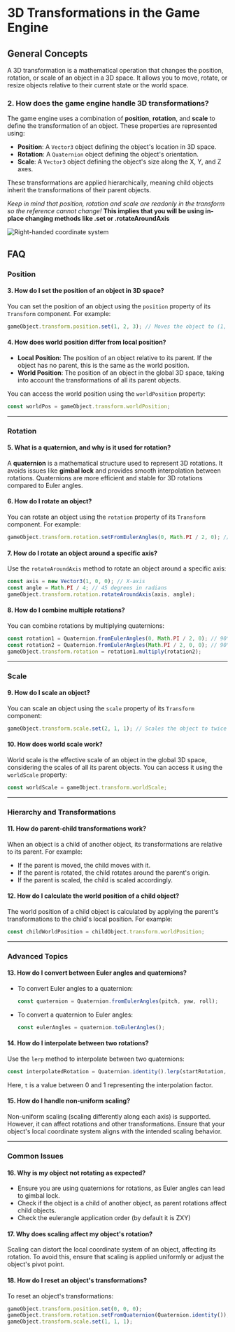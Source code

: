 # 3D Transformations in the Game Engine
## **General Concepts**
A 3D transformation is a mathematical operation that changes the position, rotation, or scale of an object in a 3D space. It allows you to move, rotate, or resize objects relative to their current state or the world space.

### **2. How does the game engine handle 3D transformations?**
The game engine uses a combination of **position**, **rotation**, and **scale** to define the transformation of an object. These properties are represented using:
- **Position**: A `Vector3` object defining the object's location in 3D space.
- **Rotation**: A `Quaternion` object defining the object's orientation.
- **Scale**: A `Vector3` object defining the object's size along the X, Y, and Z axes.

These transformations are applied hierarchically, meaning child objects inherit the transformations of their parent objects.

*Keep in mind that position, rotation and scale are readonly in the transform so the reference cannot change!*
**This implies that you will be using in-place changing methods like .set or .rotateAroundAxis**

![Right-handed coordinate system](technical-in-house/img/coordinate-space.png)

## FAQ

### **Position**

#### **3. How do I set the position of an object in 3D space?**
You can set the position of an object using the `position` property of its `Transform` component. For example:
```typescript
gameObject.transform.position.set(1, 2, 3); // Moves the object to (1, 2, 3)
```

#### **4. How does world position differ from local position?**
- **Local Position**: The position of an object relative to its parent. If the object has no parent, this is the same as the world position.
- **World Position**: The position of an object in the global 3D space, taking into account the transformations of all its parent objects.

You can access the world position using the `worldPosition` property:
```typescript
const worldPos = gameObject.transform.worldPosition;
```

---

### **Rotation**

#### **5. What is a quaternion, and why is it used for rotation?**
A **quaternion** is a mathematical structure used to represent 3D rotations. It avoids issues like **gimbal lock** and provides smooth interpolation between rotations. Quaternions are more efficient and stable for 3D rotations compared to Euler angles.

#### **6. How do I rotate an object?**
You can rotate an object using the `rotation` property of its `Transform` component. For example:
```typescript
gameObject.transform.rotation.setFromEulerAngles(0, Math.PI / 2, 0); // Rotates 90 degrees around the Y-axis
```

#### **7. How do I rotate an object around a specific axis?**
Use the `rotateAroundAxis` method to rotate an object around a specific axis:
```typescript
const axis = new Vector3(1, 0, 0); // X-axis
const angle = Math.PI / 4; // 45 degrees in radians
gameObject.transform.rotation.rotateAroundAxis(axis, angle);
```

#### **8. How do I combine multiple rotations?**
You can combine rotations by multiplying quaternions:
```typescript
const rotation1 = Quaternion.fromEulerAngles(0, Math.PI / 2, 0); // 90° around Y-axis
const rotation2 = Quaternion.fromEulerAngles(Math.PI / 2, 0, 0); // 90° around X-axis
gameObject.transform.rotation = rotation1.multiply(rotation2);
```

---

### **Scale**

#### **9. How do I scale an object?**
You can scale an object using the `scale` property of its `Transform` component:
```typescript
gameObject.transform.scale.set(2, 1, 1); // Scales the object to twice its size along the X-axis
```

#### **10. How does world scale work?**
World scale is the effective scale of an object in the global 3D space, considering the scales of all its parent objects. You can access it using the `worldScale` property:
```typescript
const worldScale = gameObject.transform.worldScale;
```

---

### **Hierarchy and Transformations**

#### **11. How do parent-child transformations work?**
When an object is a child of another object, its transformations are relative to its parent. For example:
- If the parent is moved, the child moves with it.
- If the parent is rotated, the child rotates around the parent's origin.
- If the parent is scaled, the child is scaled accordingly.

#### **12. How do I calculate the world position of a child object?**
The world position of a child object is calculated by applying the parent's transformations to the child's local position. For example:
```typescript
const childWorldPosition = childObject.transform.worldPosition;
```

---

### **Advanced Topics**

#### **13. How do I convert between Euler angles and quaternions?**
- To convert Euler angles to a quaternion:
  ```typescript
  const quaternion = Quaternion.fromEulerAngles(pitch, yaw, roll);
  ```
- To convert a quaternion to Euler angles:
  ```typescript
  const eulerAngles = quaternion.toEulerAngles();
  ```

#### **14. How do I interpolate between two rotations?**
Use the `lerp` method to interpolate between two quaternions:
```typescript
const interpolatedRotation = Quaternion.identity().lerp(startRotation, endRotation, t);
```
Here, `t` is a value between 0 and 1 representing the interpolation factor.

#### **15. How do I handle non-uniform scaling?**
Non-uniform scaling (scaling differently along each axis) is supported. However, it can affect rotations and other transformations. Ensure that your object's local coordinate system aligns with the intended scaling behavior.

---

### **Common Issues**

#### **16. Why is my object not rotating as expected?**
- Ensure you are using quaternions for rotations, as Euler angles can lead to gimbal lock.
- Check if the object is a child of another object, as parent rotations affect child objects.
- Check the eulerangle application order (by default it is ZXY)

#### **17. Why does scaling affect my object's rotation?**
Scaling can distort the local coordinate system of an object, affecting its rotation. To avoid this, ensure that scaling is applied uniformly or adjust the object's pivot point.

#### **18. How do I reset an object's transformations?**
To reset an object's transformations:
```typescript
gameObject.transform.position.set(0, 0, 0);
gameObject.transform.rotation.setFromQuaternion(Quaternion.identity());
gameObject.transform.scale.set(1, 1, 1);
```